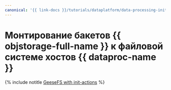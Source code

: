 ```yaml
---
canonical: '{{ link-docs }}/tutorials/dataplatform/data-processing-init-actions-geesefs'
---
```


# Монтирование бакетов {{ objstorage-full-name }} к файловой системе хостов {{ dataproc-name }}

{% include notitle [GeeseFS with init-actions](../../_tutorials/dataplatform/data-processing-init-actions-geesefs.md) %}

